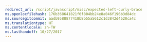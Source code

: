 ```yaml
---
redirect_url: /script/javascript/misc/expected-left-curly-brace
ms.openlocfilehash: 176b368641821f6f804bb24e8a046f196b3d84dc
ms.sourcegitcommit: aadb9588877418b8b55a5612c1d3842d4520ca4c
ms.translationtype: HT
ms.contentlocale: zh-TW
ms.lasthandoff: 10/27/2017
---
```

